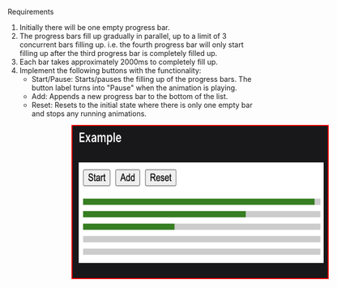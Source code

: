 Requirements

1. Initially there will be one empty progress bar.
2. The progress bars fill up gradually in parallel, up to a limit of 3 concurrent bars filling up. i.e. the fourth progress bar will only start filling up after the third progress bar is completely filled up.
3. Each bar takes approximately 2000ms to completely fill up.
4. Implement the following buttons with the functionality:
   - Start/Pause: Starts/pauses the filling up of the progress bars. The button label turns into "Pause" when the animation is playing.
   - Add: Appends a new progress bar to the bottom of the list.
   - Reset: Resets to the initial state where there is only one empty bar and stops any running animations.

<img src="../../../public/images/Progress_Bars_Q.png" height="300rem" width="600rem" style="margin-left: 25%; border: 0.15rem solid red"/><br>